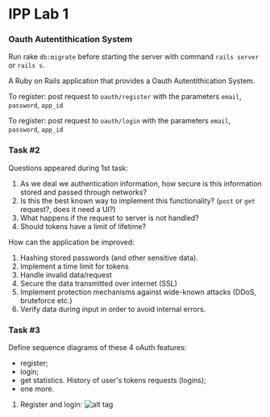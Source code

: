 # IPP Lab 1

### Oauth Autentithication System

Run rake `db:migrate` before starting the server with command `rails server` or `rails s`.

A Ruby on Rails application that provides a Oauth Autentithication System.

To register:
post request to `oauth/register` with the parameters `email`, `password`, `app_id`

To register:
post request to `oauth/login` with the parameters `email`, `password`, `app_id`
 
### Task #2

Questions appeared during 1st task:
  1. As we deal we authentication information, how secure is this information stored and passed through networks?
  2. Is this the best known way to implement this functionality? (`post` or `get` request?, does it need a UI?)
  3. What happens if the request to server is not handled?
  4. Should tokens have a limit of lifetime?

How can the application be improved:
  1. Hashing stored passwords (and other sensitive data).
  2. Implement a time limit for tokens
  3. Handle invalid data/request
  4. Secure the data transmitted over internet (SSL)
  5. Implement protection mechanisms against wide-known attacks (DDoS, bruteforce etc.)
  6. Verify data during input in order to avoid internal errors.


### Task #3

Define sequence diagrams of these 4 oAuth features:
* register;
* login;
* get statistics. History of user's tokens requests (logins);
* one more.

1. Register and login:
![alt tag](http://i.imgur.com/lnE2Gr9.png)